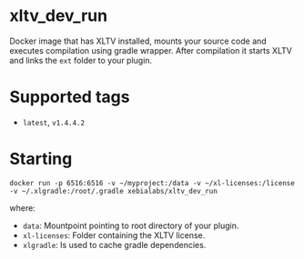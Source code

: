 # xltv_dev_run #

Docker image that has XLTV installed, mounts your source code and executes compilation using gradle wrapper. 
After compilation it starts XLTV and links the `ext` folder to your plugin.

# Supported tags #

* `latest`, `v1.4.4.2`

# Starting #

```
docker run -p 6516:6516 -v ~/myproject:/data -v ~/xl-licenses:/license -v ~/.xlgradle:/root/.gradle xebialabs/xltv_dev_run
```

where:

* `data`: Mountpoint pointing to root directory of your plugin.
* `xl-licenses`: Folder containing the XLTV license.
* `xlgradle`: Is used to cache gradle dependencies.
